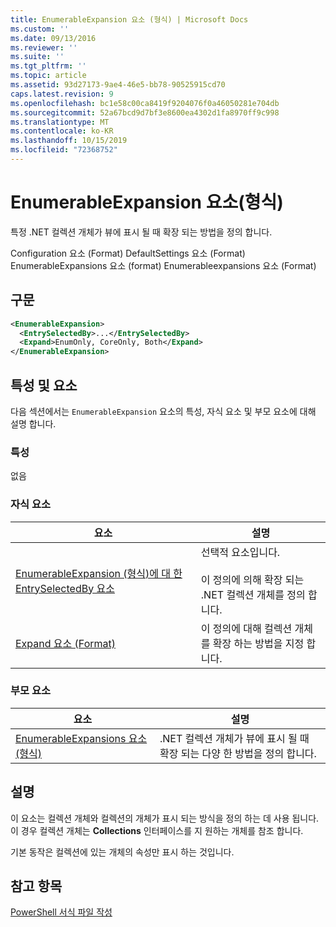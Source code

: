 ```yaml
---
title: EnumerableExpansion 요소 (형식) | Microsoft Docs
ms.custom: ''
ms.date: 09/13/2016
ms.reviewer: ''
ms.suite: ''
ms.tgt_pltfrm: ''
ms.topic: article
ms.assetid: 93d27173-9ae4-46e5-bb78-90525915cd70
caps.latest.revision: 9
ms.openlocfilehash: bc1e58c00ca8419f9204076f0a46050281e704db
ms.sourcegitcommit: 52a67bcd9d7bf3e8600ea4302d1fa8970ff9c998
ms.translationtype: MT
ms.contentlocale: ko-KR
ms.lasthandoff: 10/15/2019
ms.locfileid: "72368752"
---
```

# <a name="enumerableexpansion-element-format"></a>EnumerableExpansion 요소(형식)

특정 .NET 컬렉션 개체가 뷰에 표시 될 때 확장 되는 방법을 정의 합니다.

Configuration 요소 (Format) DefaultSettings 요소 (Format) EnumerableExpansions 요소 (format) Enumerableexpansions 요소 (Format)

## <a name="syntax"></a>구문

```xml
<EnumerableExpansion>
  <EntrySelectedBy>...</EntrySelectedBy>
  <Expand>EnumOnly, CoreOnly, Both</Expand>
</EnumerableExpansion>
```

## <a name="attributes-and-elements"></a>특성 및 요소

다음 섹션에서는 `EnumerableExpansion` 요소의 특성, 자식 요소 및 부모 요소에 대해 설명 합니다.

### <a name="attributes"></a>특성

없음

### <a name="child-elements"></a>자식 요소

|요소|설명|
|-------------|-----------------|
|[EnumerableExpansion (형식)에 대 한 EntrySelectedBy 요소](./entryselectedby-element-for-enumerableexpansion-format.md)|선택적 요소입니다.<br /><br /> 이 정의에 의해 확장 되는 .NET 컬렉션 개체를 정의 합니다.|
|[Expand 요소 (Format)](./expand-element-format.md)|이 정의에 대해 컬렉션 개체를 확장 하는 방법을 지정 합니다.|

### <a name="parent-elements"></a>부모 요소

|요소|설명|
|-------------|-----------------|
|[EnumerableExpansions 요소 (형식)](./enumerableexpansions-element-format.md)|.NET 컬렉션 개체가 뷰에 표시 될 때 확장 되는 다양 한 방법을 정의 합니다.|

## <a name="remarks"></a>설명

이 요소는 컬렉션 개체와 컬렉션의 개체가 표시 되는 방식을 정의 하는 데 사용 됩니다. 이 경우 컬렉션 개체는 **Collections** 인터페이스를 지 원하는 개체를 참조 합니다.

기본 동작은 컬렉션에 있는 개체의 속성만 표시 하는 것입니다.

## <a name="see-also"></a>참고 항목

[PowerShell 서식 파일 작성](./writing-a-powershell-formatting-file.md)
